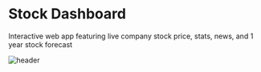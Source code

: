 # Stock Dashboard
 Interactive web app featuring live company stock price, stats, news, and 1 year stock forecast

 ![header](image/stock.gif)
